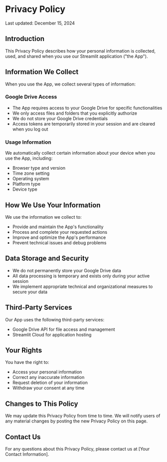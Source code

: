 # Privacy Policy

Last updated: December 15, 2024

## Introduction
This Privacy Policy describes how your personal information is collected, used, and shared when you use our Streamlit application ("the App").

## Information We Collect
When you use the App, we collect several types of information:

### Google Drive Access
- The App requires access to your Google Drive for specific functionalities
- We only access files and folders that you explicitly authorize
- We do not store your Google Drive credentials
- Access tokens are temporarily stored in your session and are cleared when you log out

### Usage Information
We automatically collect certain information about your device when you use the App, including:
- Browser type and version
- Time zone setting
- Operating system
- Platform type
- Device type

## How We Use Your Information
We use the information we collect to:
- Provide and maintain the App's functionality
- Process and complete your requested actions
- Improve and optimize the App's performance
- Prevent technical issues and debug problems

## Data Storage and Security
- We do not permanently store your Google Drive data
- All data processing is temporary and exists only during your active session
- We implement appropriate technical and organizational measures to secure your data

## Third-Party Services
Our App uses the following third-party services:
- Google Drive API for file access and management
- Streamlit Cloud for application hosting

## Your Rights
You have the right to:
- Access your personal information
- Correct any inaccurate information
- Request deletion of your information
- Withdraw your consent at any time

## Changes to This Policy
We may update this Privacy Policy from time to time. We will notify users of any material changes by posting the new Privacy Policy on this page.

## Contact Us
For any questions about this Privacy Policy, please contact us at [Your Contact Information].